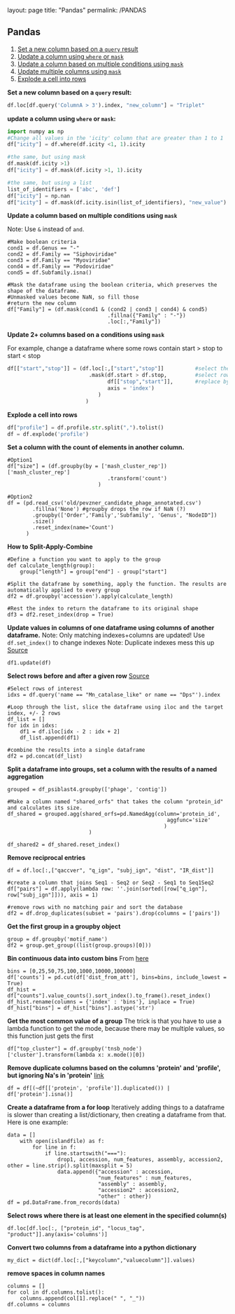 layout: page
title: "Pandas"
permalink: /PANDAS

## <a name='TOC'>Pandas</a>

1. [Set a new column based on a `query` result](#newcolumnusingquery)
2. [Update a column using `where` or `mask`](#updatecolumnusingwhere)
3. [Update a column based on multiple conditions using `mask`](#Updateacolumnusingmultiple)
4. [Update multiple columns using `mask`](#Update2cols)
5. [Explode a cell into rows](#explode)


**<a name="newcolumnusingquery">Set a new column based on a `query` result:</a>**

```python
df.loc[df.query('ColumnA > 3').index, "new_column"] = "Triplet"
```

**<a name="updatecolumnusingwhere">update a column using `where` or `mask`:</a>**
```python
import numpy as np
#Change all values in the 'icity' column that are greater than 1 to 1
df["icity"] = df.where(df.icity <1, 1).icity

#the same, but using mask
df.mask(df.icity >1)
df["icity"] = df.mask(df.icity >1, 1).icity

#the same, but using a list
list_of_identifiers = ['abc', 'def']
df["icity"] = np.nan
df["icity"] = df.mask(df.icity.isin(list_of_identifiers), "new_value").icity
```

**<a name="Updateacolumnusingmultiple">Update a column based on multiple conditions using `mask`</a>**

Note: Use `&` instead of `and`.
```
#Make boolean criteria
cond1 = df.Genus == "-"
cond2 = df.Family == "Siphoviridae"
cond3 = df.Family == "Myoviridae"
cond4 = df.Family == "Podoviridae"
cond5 = df.Subfamily.isna()

#Mask the dataframe using the boolean criteria, which preserves the shape of the dataframe. 
#Unmasked values become NaN, so fill those
#return the new column
df["Family"] = (df.mask(cond1 & (cond2 | cond3 | cond4) & cond5)
                                .fillna({"Family" : "-"})
                                .loc[:,"Family"])

```
<a name="Update2cols">**Update 2+ columns based on a conditions using `mask`</a>**

For example, change a dataframe where some rows contain start > stop to start < stop
```python
df[["start","stop"]] = (df.loc[:,["start","stop"]]          #select the columns to update
                          .mask(df.start > df.stop,         #select rows where condition is true
                                df[["stop","start"]],       #replace by swapping columns
                                axis = 'index')
                             )
                         )
```


<a name="explode">**Explode a cell into rows**</a>
```python
df["profile"] = df.profile.str.split(",").tolist()
df = df.explode('profile')
```

**Set a column with the count of elements in another column.**
```
#Option1
df["size"] = (df.groupby(by = ['mash_cluster_rep'])['mash_cluster_rep']
                                .transform('count')
                             )
                             
#Option2
df = (pd.read_csv('old/pevzner_candidate_phage_annotated.csv')
        .fillna('None') #groupby drops the row if NaN (?)
        .groupby(['Order','Family','Subfamily', 'Genus', "NodeID"])
        .size()
        .reset_index(name='Count')
      )
```
**How to Split-Apply-Combine**
```
#Define a function you want to apply to the group
def calculate_length(group):
    group["length"] = group["end"] - group["start"]
    
#Split the dataframe by something, apply the function. The results are automatically applied to every group
df2 = df.groupby('accession').apply(calculate_length)

#Rest the index to return the dataframe to its original shape
df3 = df2.reset_index(drop = True)
```

**Update values in columns of one dataframe using columns of another dataframe.** 
Note: Only matching indexes+columns are updated! Use `df.set_index()` to change indexes
Note: Duplicate indexes mess this up
[Source](https://pandas.pydata.org/pandas-docs/stable/reference/api/pandas.DataFrame.update.html)
```
df1.update(df)
```

**Select rows before and after a given row**
[Source](https://stackoverflow.com/questions/48630060/select-n-rows-above-and-below-a-specific-row-in-pandas)
```
#Select rows of interest
idxs = df.query('name == "Mn_catalase_like" or name == "Dps"').index

#Loop through the list, slice the dataframe using iloc and the target index, +/- 2 rows
df_list = []
for idx in idxs:
    df1 = df.iloc[idx - 2 : idx + 2]
    df_list.append(df1)
    
#combine the results into a single dataframe
df2 = pd.concat(df_list)
```

**Split a dataframe into groups, set a column with the results of a named aggregation**
```
grouped = df_psiblast4.groupby(['phage', 'contig'])

#Make a column named "shared_orfs" that takes the column "protein_id" and calculates its size.
df_shared = grouped.agg(shared_orfs=pd.NamedAgg(column='protein_id', 
                                                   aggfunc='size'
                                                  )
                          )

df_shared2 = df_shared.reset_index()
```

**Remove reciprocal entries**
```
df = df.loc[:,["qaccver", "q_ign", "subj_ign", "dist", "IR_dist"]]

#create a column that joins Seq1 - Seq2 or Seq2 - Seq1 to Seq1Seq2
df["pairs"] = df.apply(lambda row: ''.join(sorted([row["q_ign"], row["subj_ign"]])), axis = 1)

#remove rows with no matching pair and sort the database
df2 = df.drop_duplicates(subset = 'pairs').drop(columns = ['pairs'])
```

**Get the first group in a groupby object**
```
group = df.groupby('motif_name')
df2 = group.get_group((list(group.groups)[0]))
```

**Bin continuous data into custom bins**
From [here](https://towardsdatascience.com/histograms-with-plotly-express-complete-guide-d483656c5ad7)
```
bins = [0,25,50,75,100,1000,10000,100000]
df['counts'] = pd.cut(df['dist_from_att'], bins=bins, include_lowest = True)
df_hist = df["counts"].value_counts().sort_index().to_frame().reset_index()
df_hist.rename(columns = {'index' : 'bins'}, inplace = True)
df_hist["bins"] = df_hist["bins"].astype('str')
```

**Get the most common value of a group**
The trick is that you have to use a lambda function to get the mode, because there may be multiple values, so this function just gets the first
```
df["top_cluster"] = df.groupby('tnsb_node')['cluster'].transform(lambda x: x.mode()[0])
```

**Remove duplicate columns based on the columns 'protein' and 'profile', but ignoring Na's in 'protein'**
[link](https://stackoverflow.com/questions/50154835/drop-duplicates-but-ignore-nulls)
```
df = df[(~df[['protein', 'profile']].duplicated()) | df['protein'].isna()]
```

**Create a dataframe from a for loop**
Iteratively adding things to a dataframe is slower than creating a list/dictionary, then creating a dataframe from that. 
Here is one example:
```
data = []
    with open(islandfile) as f:
        for line in f:
            if line.startswith("==="):
                drop1, accession, num_features, assembly, accession2, other = line.strip().split(maxsplit = 5)
                data.append({"accession" : accession,
                             "num_features" : num_features,
                             "assembly" : assembly,
                             "accession2" : accession2,
                             "other" : other})
df = pd.DataFrame.from_records(data)
```

**Select rows where there is at least one element in the specified column(s)**
```
df.loc[df.loc[:, ["protein_id", "locus_tag", "product"]].any(axis='columns')]
```

**Convert two columns from a dataframe into a python dictionary**
```
my_dict = dict(df.loc[:,["keycolumn","valuecolumn"]].values)
```

**remove spaces in column names**
```
columns = []
for col in df.columns.tolist():
    columns.append(col[1].replace(" ", "_"))
df.columns = columns
```

